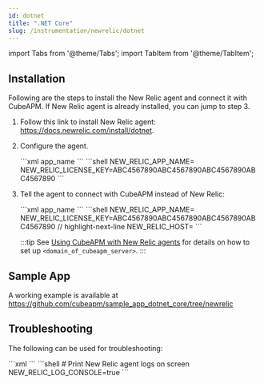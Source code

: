 ```yaml
---
id: dotnet
title: ".NET Core"
slug: /instrumentation/newrelic/dotnet
---
```


import Tabs from '@theme/Tabs';
import TabItem from '@theme/TabItem';

## Installation

Following are the steps to install the New Relic agent and connect it with CubeAPM. If New Relic agent is already installed, you can jump to step 3.

1. Follow this link to install New Relic agent: https://docs.newrelic.com/install/dotnet.

1. Configure the agent.

   <Tabs>
      <TabItem value="file" label="newrelic.config">
         ```xml
         <configuration xmlns="urn:newrelic-config" agentEnabled="true">
            <service licenseKey="ABC4567890ABC4567890ABC4567890ABC4567890" />
            <application>
                <name>app_name</name>
            </application>
         </configuration>
         ```
      </TabItem>
      <TabItem value="env" label="Environment Variables">
         ```shell
         NEW_RELIC_APP_NAME=<app_name>
         NEW_RELIC_LICENSE_KEY=ABC4567890ABC4567890ABC4567890ABC4567890 
         ```
      </TabItem>
   </Tabs>

1. Tell the agent to connect with CubeAPM instead of New Relic:

   <Tabs>
      <TabItem value="file" label="newrelic.config">
         ```xml
         <configuration xmlns="urn:newrelic-config" agentEnabled="true">
            <service 
               licenseKey="ABC4567890ABC4567890ABC4567890ABC4567890" 
               // highlight-start
               host="<domain_of_cubeapm_server>" 
               // highlight-end 
            />
            <application>
                <name>app_name</name>
            </application>
        </configuration>
         ```
      </TabItem>
      <TabItem value="env" label="Environment Variables">
         ```shell
         NEW_RELIC_APP_NAME=<app_name>
         NEW_RELIC_LICENSE_KEY=ABC4567890ABC4567890ABC4567890ABC4567890
         // highlight-next-line
         NEW_RELIC_HOST=<domain_of_cubeapm_server>
         ```
      </TabItem>
   </Tabs>

   :::tip
   See [Using CubeAPM with New Relic agents](newrelic.md) for details on how to set up `<domain_of_cubeapm_server>`.
   :::

## Sample App

A working example is available at https://github.com/cubeapm/sample_app_dotnet_core/tree/newrelic

## Troubleshooting

The following can be used for troubleshooting:

<Tabs>
   <TabItem value="file" label="newrelic.config">
      ```xml
      <configuration xmlns="urn:newrelic-config" agentEnabled="true">
         <log level="debug" />
      </configuration>
      ```
   </TabItem>
   <TabItem value="env" label="Environment Variables">
      ```shell
      # Print New Relic agent logs on screen  
      NEW_RELIC_LOG_CONSOLE=true 
      ```
   </TabItem>
</Tabs>
